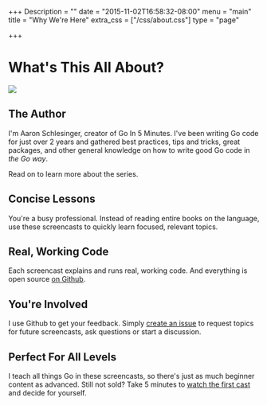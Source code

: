 +++
Description = ""
date = "2015-11-02T16:58:32-08:00"
menu = "main"
title = "Why We're Here"
extra_css = ["/css/about.css"]
type = "page"

+++

# What's This All About?

<div class="row">
  <div class="col-sm-2 text-left">
    <img class="headshot img-responsive" src="/img/aaron-headshot.jpg"/>
  </div>
  <div class="col-sm-5 text-left">
    <h2>The Author</h2>
    <p>
      I'm Aaron Schlesinger, creator of Go In 5 Minutes. I've been writing Go code for just over 2 years and gathered best practices, tips and tricks, great packages, and other general knowledge on how to write good Go code in <i>the Go way</i>.
    </p>
    <p>
      Read on to learn more about the series.
    </p>
  </div>
</div>

<div class="row list-group top-sm-1 col-sm-8">
  <div class="list-group-item">
    <h2 class="list-group-item-heading">Concise Lessons</h2>
    <p>
      You're a busy professional. Instead of reading entire books on the language, use
      these screencasts to quickly learn focused, relevant topics.
    </p>
  </div>
  <div class="list-group-item">
    <h2>Real, Working Code</h2>
    <p>
      Each screencast explains and runs real, working code. And everything
      is open source <a href="https://github.com/arschles/go-in-5-minutes">on Github</a>.
    </p>
  </div>
  <div class="list-group-item">
    <h2>You're Involved</h2>
    <p>
      I use Github to get your feedback. Simply
      <a href="https://github.com/arschles/go-in-5-minutes/issues">create an issue</a> to request
      topics for future screencasts, ask questions or start a discussion.
    </p>
  </div>
  <div class="list-group-item">
    <h2>Perfect For All Levels</h2>
    <p>
      I teach all things Go in these screencasts, so there's just as much beginner content as advanced. Still not sold?
      Take 5 minutes to <a href="https://www.youtube.com/watch?v=mk4BCLimksY">watch the first cast</a> and decide for
      yourself.
    </p>
  </div>
</div>
